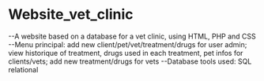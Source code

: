 # Website_vet_clinic
--A website based on a database for a vet clinic, using HTML, PHP and CSS
--Menu principal: add new client/pet/vet/treatment/drugs for user admin; view historique of treatment, drugs used in each treatment,
pet infos for clients/vets; add new treatment/drugs for vets
--Database tools used: SQL relational
